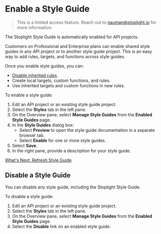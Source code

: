 # Enable a Style Guide

<!-- theme: info -->
<!--Shared style guides are available on the **Professional** and **Enterprise** plans.--> 

> This is a limited access feature. Reach out to nauman@stoplight.io for more information.

The Stoplight Style Guide is automatically enabled for API projects.

Customers on Professional and Enterprise plans can enable shared style guides in any API project or to another style guide project. This is an easy way to add rules, targets, and functions across style guides.

Once you enable style guides, you can:

- [Disable inherited rules](j-disable-rules.md).
- Create local targets, custom functions, and rules.
- Use inherited targets and custom functions in new rules.

To enable a style guide:

1. Edit an API project or an existing style guide project.
2. Select the **Styles** tab in the left pane.
3. On the Overview pane, select **Manage Style Guides** from the **Enabled Style Guides** page.
4. In the **Style Guides** dialog box:
    * Select **Preview** to open the style guide documentation in a separate browser tab.
    * Select **Enable** for one or more style guides.
5. Select **Save**.
6. In the right pane, provide a description for your style guide.

[What's Next: Refresh Style Guide](f.refresh-style-guide.md)

## Disable a Style Guide

You can disable any style guide, including the Stoplight Style Guide.

To disable a style guide:

1. Edit an API project or an existing style guide project.
2. Select the **Styles** tab in the left pane.
3. On the Overview pane, select **Manage Style Guides** from the **Enabled Style Guides** page.
4. Select the **Disable** link on an enabled style guide.